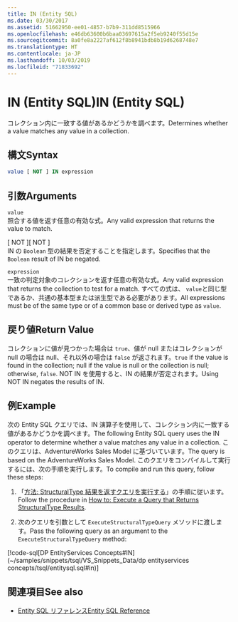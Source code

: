 ```yaml
---
title: IN (Entity SQL)
ms.date: 03/30/2017
ms.assetid: 51662950-ee01-4857-b7b9-311dd8515966
ms.openlocfilehash: e46db63600b6baa03697615a2f5eb9240f55d15e
ms.sourcegitcommit: 8a0fe8a2227af612f8b8941bdb8b19d6268748e7
ms.translationtype: HT
ms.contentlocale: ja-JP
ms.lasthandoff: 10/03/2019
ms.locfileid: "71833692"
---
```

# <a name="in-entity-sql"></a><span data-ttu-id="bdac7-102">IN (Entity SQL)</span><span class="sxs-lookup"><span data-stu-id="bdac7-102">IN (Entity SQL)</span></span>
<span data-ttu-id="bdac7-103">コレクション内に一致する値があるかどうかを調べます。</span><span class="sxs-lookup"><span data-stu-id="bdac7-103">Determines whether a value matches any value in a collection.</span></span>  
  
## <a name="syntax"></a><span data-ttu-id="bdac7-104">構文</span><span class="sxs-lookup"><span data-stu-id="bdac7-104">Syntax</span></span>  
  
```sql  
value [ NOT ] IN expression  
```  
  
## <a name="arguments"></a><span data-ttu-id="bdac7-105">引数</span><span class="sxs-lookup"><span data-stu-id="bdac7-105">Arguments</span></span>  
 `value`  
 <span data-ttu-id="bdac7-106">照合する値を返す任意の有効な式。</span><span class="sxs-lookup"><span data-stu-id="bdac7-106">Any valid expression that returns the value to match.</span></span>  
  
 <span data-ttu-id="bdac7-107">[ NOT ]</span><span class="sxs-lookup"><span data-stu-id="bdac7-107">[ NOT ]</span></span>  
 <span data-ttu-id="bdac7-108">IN の `Boolean` 型の結果を否定することを指定します。</span><span class="sxs-lookup"><span data-stu-id="bdac7-108">Specifies that the `Boolean` result of IN be negated.</span></span>  
  
 `expression`  
 <span data-ttu-id="bdac7-109">一致の判定対象のコレクションを返す任意の有効な式。</span><span class="sxs-lookup"><span data-stu-id="bdac7-109">Any valid expression that returns the collection to test for a match.</span></span> <span data-ttu-id="bdac7-110">すべての式は、 `value`と同じ型であるか、共通の基本型または派生型である必要があります。</span><span class="sxs-lookup"><span data-stu-id="bdac7-110">All expressions must be of the same type or of a common base or derived type as `value`.</span></span>  
  
## <a name="return-value"></a><span data-ttu-id="bdac7-111">戻り値</span><span class="sxs-lookup"><span data-stu-id="bdac7-111">Return Value</span></span>  
 <span data-ttu-id="bdac7-112">コレクションに値が見つかった場合は `true`、値が null またはコレクションが null の場合は null、それ以外の場合は `false` が返されます。</span><span class="sxs-lookup"><span data-stu-id="bdac7-112">`true` if the value is found in the collection; null if the value is null or the collection is null; otherwise, `false`.</span></span> <span data-ttu-id="bdac7-113">NOT IN を使用すると、IN の結果が否定されます。</span><span class="sxs-lookup"><span data-stu-id="bdac7-113">Using NOT IN negates the results of IN.</span></span>  
  
## <a name="example"></a><span data-ttu-id="bdac7-114">例</span><span class="sxs-lookup"><span data-stu-id="bdac7-114">Example</span></span>  
 <span data-ttu-id="bdac7-115">次の Entity SQL クエリでは、IN 演算子を使用して、コレクション内に一致する値があるかどうかを調べます。</span><span class="sxs-lookup"><span data-stu-id="bdac7-115">The following Entity SQL query uses the IN operator to determine whether a value matches any value in a collection.</span></span> <span data-ttu-id="bdac7-116">このクエリは、AdventureWorks Sales Model に基づいています。</span><span class="sxs-lookup"><span data-stu-id="bdac7-116">The query is based on the AdventureWorks Sales Model.</span></span> <span data-ttu-id="bdac7-117">このクエリをコンパイルして実行するには、次の手順を実行します。</span><span class="sxs-lookup"><span data-stu-id="bdac7-117">To compile and run this query, follow these steps:</span></span>  
  
1. <span data-ttu-id="bdac7-118">「[方法: StructuralType 結果を返すクエリを実行する](../how-to-execute-a-query-that-returns-structuraltype-results.md)」の手順に従います。</span><span class="sxs-lookup"><span data-stu-id="bdac7-118">Follow the procedure in [How to: Execute a Query that Returns StructuralType Results](../how-to-execute-a-query-that-returns-structuraltype-results.md).</span></span>  
  
2. <span data-ttu-id="bdac7-119">次のクエリを引数として `ExecuteStructuralTypeQuery` メソッドに渡します。</span><span class="sxs-lookup"><span data-stu-id="bdac7-119">Pass the following query as an argument to the `ExecuteStructuralTypeQuery` method:</span></span>  
  
 [!code-sql[DP EntityServices Concepts#IN](~/samples/snippets/tsql/VS_Snippets_Data/dp entityservices concepts/tsql/entitysql.sql#in)]  
  
## <a name="see-also"></a><span data-ttu-id="bdac7-120">関連項目</span><span class="sxs-lookup"><span data-stu-id="bdac7-120">See also</span></span>

- [<span data-ttu-id="bdac7-121">Entity SQL リファレンス</span><span class="sxs-lookup"><span data-stu-id="bdac7-121">Entity SQL Reference</span></span>](entity-sql-reference.md)
